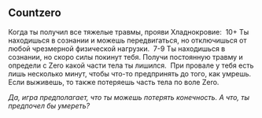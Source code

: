 ## Countzero 
Когда ты получил все тяжелые травмы, прояви Хладнокровие: 
10+ Ты находишься в сознании и можешь передвигаться, но отключишься от любой чрезмерной физической нагрузки. 
7-9 Ты находишься в сознании, но скоро силы покинут тебя. Получи постоянную травму и определи с Zero какой части тела ты лишился. 
При провале у тебя есть лишь несколько минут, чтобы что-то предпринять до того, как умрешь. Если выживешь, то также потеряешь часть тела по воле Zero.

*Да, игра предполагает, что ты можешь потерять конечность. А что, ты предпочел бы умереть?*